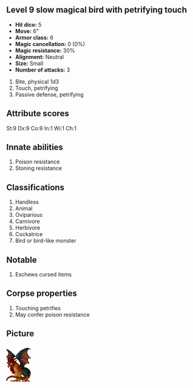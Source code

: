 ## Level 9 slow magical bird with petrifying touch

- **Hit dice:** 5
- **Move:** 6"
- **Armor class:** 6
- **Magic cancellation:** 0 (0%)
- **Magic resistance:** 30%
- **Alignment:** Neutral
- **Size:** Small
- **Number of attacks:** 3
1. Bite, physical 1d3
2. Touch, petrifying
3. Passive defense, petrifying

## Attribute scores

St:9 Dx:9 Co:9 In:1 Wi:1 Ch:1

## Innate abilities

1. Poison resistance
2. Stoning resistance

## Classifications

1. Handless
2. Animal
3. Oviparious
4. Carnivore
5. Herbivore
6. Cockatrice
7. Bird or bird-like monster

## Notable

1. Eschews cursed items

## Corpse properties

1. Touching petrifies
2. May confer poison resistance

## Picture

![Cockatrice](https://github.com/hyvanmielenpelit/GnollHackTileSet/blob/main/Monsters/cockatrice/cockatrice.png?raw=true)
